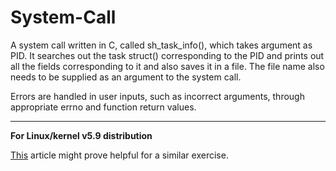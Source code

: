 # System-Call

A system call written in C, called sh_task_info(), which takes argument as PID. It searches out the task struct() corresponding to the PID and prints out all the fields corresponding to it and also saves it in a file. The file name also needs to be supplied as an argument to the system call.

Errors are handled in user inputs, such as incorrect arguments, through appropriate errno and function return values.

********

**For Linux/kernel v5.9 distribution**

[This](https://dev.to/jasper/adding-a-system-call-to-the-linux-kernel-5-8-1-in-ubuntu-20-04-lts-2ga8) article might prove helpful for a similar exercise.
